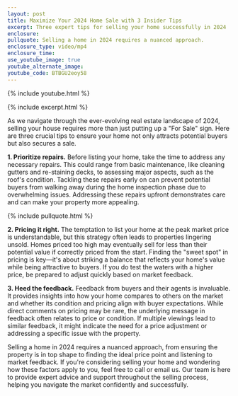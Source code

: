 ```yaml
---
layout: post
title: Maximize Your 2024 Home Sale with 3 Insider Tips
excerpt: Three expert tips for selling your home successfully in 2024
enclosure:
pullquote: Selling a home in 2024 requires a nuanced approach.
enclosure_type: video/mp4
enclosure_time:
use_youtube_image: true
youtube_alternate_image:
youtube_code: BTBGU2eoy58
---
```

{% include youtube.html %}

{% include excerpt.html %}

As we navigate through the ever-evolving real estate landscape of 2024, selling your house requires more than just putting up a "For Sale" sign. Here are three crucial tips to ensure your home not only attracts potential buyers but also secures a sale.

**1\. Prioritize repairs.** Before listing your home, take the time to address any necessary repairs. This could range from basic maintenance, like cleaning gutters and re-staining decks, to assessing major aspects, such as the roof's condition. Tackling these repairs early on can prevent potential buyers from walking away during the home inspection phase due to overwhelming issues. Addressing these repairs upfront demonstrates care and can make your property more appealing.

{% include pullquote.html %}

**2\. Pricing it right.** The temptation to list your home at the peak market price is understandable, but this strategy often leads to properties lingering unsold. Homes priced too high may eventually sell for less than their potential value if correctly priced from the start. Finding the "sweet spot" in pricing is key—it's about striking a balance that reflects your home's value while being attractive to buyers. If you do test the waters with a higher price, be prepared to adjust quickly based on market feedback.

**3\. Heed the feedback.** Feedback from buyers and their agents is invaluable. It provides insights into how your home compares to others on the market and whether its condition and pricing align with buyer expectations. While direct comments on pricing may be rare, the underlying message in feedback often relates to price or condition. If multiple viewings lead to similar feedback, it might indicate the need for a price adjustment or addressing a specific issue with the property.

Selling a home in 2024 requires a nuanced approach, from ensuring the property is in top shape to finding the ideal price point and listening to market feedback. If you're considering selling your home and wondering how these factors apply to you, feel free to call or email us. Our team is here to provide expert advice and support throughout the selling process, helping you navigate the market confidently and successfully.<br>